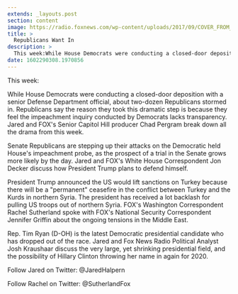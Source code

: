 ```yaml
--- 
extends: _layouts.post 
section: content 
image: https://radio.foxnews.com/wp-content/uploads/2017/09/COVER_FROM_WASHINGTON-700x700-1.jpg 
title: > 
  Republicans Want In 
description: > 
  This week:While House Democrats were conducting a closed-door deposition with a senior Defense Department official, about two-dozen Republicans stormed in.Republicans say the reason they took this dramatic step is because they feel the impeachment inquiry conducted by Democrats lacks transparency.Jared and FOX's Senior Capitol Hill producer Chad Pergram break down all the drama from this week.Senate Republicans are stepping up their attacks on the Democratic held House's impeachment probe, as the prospect of a trial in the Senate grows more likely by the day.FOX's Washington Correspondent Rachel Sutherland spoke with FOX's National Security Correspondent Jennifer Griffin about the ongoing tensions in the Middle East. 
date: 1602290308.1970856 
--- 
```

This week:

While House Democrats were conducting a closed-door deposition with a senior Defense Department official, about two-dozen Republicans stormed in. Republicans say the reason they took this dramatic step is because they feel the impeachment inquiry conducted by Democrats lacks transparency. Jared and FOX's Senior Capitol Hill producer Chad Pergram break down all the drama from this week.

Senate Republicans are stepping up their attacks on the Democratic held House's impeachment probe, as the prospect of a trial in the Senate grows more likely by the day. Jared and FOX's White House Correspondent Jon Decker discuss how President Trump plans to defend himself.

President Trump announced the US would lift sanctions on Turkey because there will be a "permanent" ceasefire in the conflict between Turkey and the Kurds in northern Syria. The president has received a lot backlash for pulling US troops out of northern Syria. FOX's Washington Correspondent Rachel Sutherland spoke with FOX's National Security Correspondent Jennifer Griffin about the ongoing tensions in the Middle East.

Rep. Tim Ryan (D-OH) is the latest Democratic presidential candidate who has dropped out of the race. Jared and Fox News Radio Political Analyst Josh Kraushaar discuss the very large, yet shrinking presidential field, and the possibility of Hillary Clinton throwing her name in again for 2020.

Follow Jared on Twitter: @JaredHalpern

Follow Rachel on Twitter: @SutherlandFox